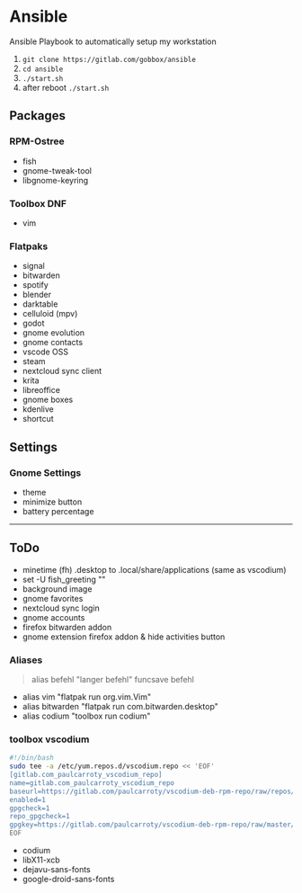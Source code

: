 # Ansible

Ansible Playbook to automatically setup my workstation

1. `git clone https://gitlab.com/gobbox/ansible`
2. `cd ansible`
3. `./start.sh`
4. after reboot `./start.sh`

## Packages

### RPM-Ostree

- fish
- gnome-tweak-tool
- libgnome-keyring

### Toolbox DNF

- vim

### Flatpaks

- signal
- bitwarden
- spotify
- blender
- darktable
- celluloid (mpv)
- godot
- gnome evolution
- gnome contacts
- vscode OSS
- steam
- nextcloud sync client
- krita
- libreoffice
- gnome boxes
- kdenlive
- shortcut

## Settings

### Gnome Settings

- theme
- minimize button
- battery percentage

---

## ToDo

- minetime (fh) .desktop to .local/share/applications (same as vscodium)
- set -U fish_greeting ""
- background image
- gnome favorites
- nextcloud sync login
- gnome accounts
- firefox bitwarden addon
- gnome extension firefox addon & hide activities button

### Aliases

> alias befehl "langer befehl"
> funcsave befehl

- alias vim "flatpak run org.vim.Vim"
- alias bitwarden "flatpak run com.bitwarden.desktop"
- alias codium "toolbox run codium"

### toolbox vscodium

```bash
#!/bin/bash
sudo tee -a /etc/yum.repos.d/vscodium.repo << 'EOF'
[gitlab.com_paulcarroty_vscodium_repo]
name=gitlab.com_paulcarroty_vscodium_repo
baseurl=https://gitlab.com/paulcarroty/vscodium-deb-rpm-repo/raw/repos/rpms/
enabled=1
gpgcheck=1
repo_gpgcheck=1
gpgkey=https://gitlab.com/paulcarroty/vscodium-deb-rpm-repo/raw/master/pub.gpg
EOF
```

- codium
- libX11-xcb
- dejavu-sans-fonts
- google-droid-sans-fonts
